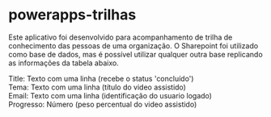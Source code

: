 # powerapps-trilhas

Este aplicativo foi desenvolvido para acompanhamento de trilha de conhecimento das pessoas de uma organização. 
O Sharepoint foi utilizado como base de dados, mas é possível utilizar qualquer outra base replicando as informações da tabela abaixo.

Title: Texto com uma linha	(recebe o status 'concluído') <br>
Tema: Texto com uma linha	(título do video assistido) <br>
Email: Texto com uma linha	(identificação do usuario logado) <br>
Progresso: Número	(peso percentual do video assistido)
